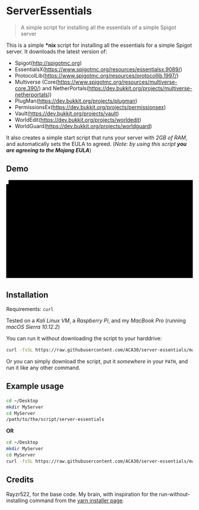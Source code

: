 # ServerEssentials
> A simple script for installing all the essentials of a simple Spigot server

This is a simple **\*nix** script for installing all the essentials for a simple Spigot server. It downloads the latest version of:

* Spigot(http://spigotmc.org)
* EssentialsX(https://www.spigotmc.org/resources/essentialsx.9089/)
* ProtocolLib(https://www.spigotmc.org/resources/protocollib.1997/)
* Multiverse (Core(https://www.spigotmc.org/resources/multiverse-core.390/) and NetherPortals(https://dev.bukkit.org/projects/multiverse-netherportals))
* PlugMan(https://dev.bukkit.org/projects/plugman)
* PermissionsEx(https://dev.bukkit.org/projects/permissionsex)
* Vault(https://dev.bukkit.org/projects/vault)
* WorldEdit(https://dev.bukkit.org/projects/worldedit)
* WorldGuard(https://dev.bukkit.org/projects/worldguard)

It also creates a simple start script that runs your server with *2GB of RAM*, and automatically sets the EULA to agreed. (*Note: by using this script __you are agreeing to the Mojang EULA__*)

## Demo

![demo](demo.gif)

## Installation
Requirements: `curl`

Tested on a _Kali Linux VM_, a _Raspberry Pi_, and my _MacBook Pro_ (running _macOS Sierra 10.12.2_)

You can run it without downloading the script to your harddrive:

```bash
curl -fsSL https://raw.githubusercontent.com/ACA30/server-essentials/master/server-essentials | bash -
```

Or you can simply download the script, put it _somewhere_ in your `PATH`, and run it like any other command.

## Example usage

```bash
cd ~/Desktop
mkdir MyServer
cd MyServer
/path/to/the/script/server-essentials
```

**OR**

```bash
cd ~/Desktop
mkdir MyServer
cd MyServer
curl -fsSL https://raw.githubusercontent.com/ACA30/server-essentials/master/server-essentials | bash -
```

## Credits
Rayzr522, for the base code.
My brain, with inspiration for the run-without-installing command from the [yarn installer page](https://yarnpkg.com/en/docs/install#linux).
